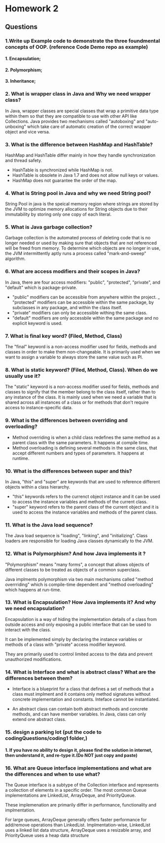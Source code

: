 # Homework 2
## Questions
### 1.Write up Example code to demonstrate the three foundmental concepts of OOP. (reference Code Demo repo as example)
#### 1. Encapsulation;
#### 2. Polymorphism;
#### 3. Inheritance;

### 2. What is wrapper class in Java and Why we need wrapper class?
In Java, wrapper classes are special classes that wrap a primitive data type within them so that they are compatible to use with other API like Collections. Java provides two mechanisms called "autoboxing" and "auto-unboxing" which take care of automatic creation of the correct wrapper object and vice versa.

### 3. What is the difference between HashMap and HashTable?
HashMap and HashTable differ mainly in how they handle synchronization and thread safety. 
- HashTable is synchronized while HashMap is not.
- HashTable is obsolete in Java 1.7 and does not allow null keys or values.
- HashMap does not guarantee the order of the map.

### 4. What is String pool in Java and why we need String pool?

String Pool in java is the speical memory region where strings are stored by the JVM to optimize memory allocations for String objects due to their immutability by storing only one copy of each literal.

### 5. What is Java garbage collection?

Garbage collection is the automated process of deleting code that is no longer needed or used by making sure that objects that are not referenced will be freed from memory. To determine which objects are no longer in use, the JVM intermittently aptly runs a process called "mark-and-sweep" algorithm.


### 6. What are access modifiers and their scopes in Java?

In Java, there are four access modifiers: "public", "protected", "private", and "default" which is package-private.

- "public" modifiers can be accessible from anywhere within the project.
_ "protected" modifiers can be accessible within the same package, by subclasses in any package, and within the class itself.
- "private" modifiers can only be accessible withing the same class.
- "default" modifiers are only accessbile within the same package and no explicit keyword is used.

### 7. What is final key word? (Filed, Method, Class)

The "final" keyword is a non-access modifier used for fields, methods and classes in order to make them non-changeable. It is primarily used when we want to assign a variable to always store the same value such as PI.

### 8. What is static keyword? (Filed, Method, Class). When do we usually use it?

The "static" keyword is a non-access modifier used for fields, methods and classes to signify that the member belong to the class itself, rather than to any instance of the class. It is mainly used when we need a variable that is shared across all instances of a class or for methods that don't require access to instance-specific data.

### 9. What is the differences between overriding and overloading?

- Method overriding is when a child class redefines the same method as a parent class with the same parameters. It happens at compile time.
- Method overloading is defining several methods in the same class, that accept different numbers and types of parameters. It happens at runtime.

### 10. What is the differences between super and this?

In Java, "this" and "super" are keywords that are used to reference different objects within a class hierarchy. 
- "this" keywords refers to the currenct object instance and it can be used to access the instance variables and methods of the current class.
- "super" keyword refers to the parent class of the current object and it is used to access the instance variables and methods of the parent class. 

### 11. What is the Java load sequence?

The Java load sequence is "loading", "linking", and "initializing". Class loaders are responsible for loading Java classes dynamically to the JVM.

### 12. What is Polymorphism? And how Java implements it ?

"Polymorphism" means "many forms", a concept that allows objects of different classes to be treated as objects of a common superclass.

Java implments polymorphism via two main mechanisms called "method overrriding" which is compile-time dependent and "method overloading" which happens at run-time.

### 13. What is Encapsulation? How Java implements it? And why we need encapsulation?

Encapsulation is a way of hiding the implementation details of a class from outside access and only exposing a public interface that can be used to interact with the class.

It can be implemented simply by declaring the instance variables or methods of a class with "private" access modifier keyword. 

They are primarily used to control limited access to the data and prevent unauthorized modifications.

### 14. What is Interface and what is abstract class? What are the differences between them?

- Interface is a blueprint for a class that defines a set of methods that a class must implment and it contains only method signatures without concrete implementation and constants. Inteface cannot be instantiated.

- An abstract class can contain both abstract methods and concrete methods, and can have member variables. In Java, class can only extend one abstract class.

### 15. design a parking lot (put the code to codingQuestions/coding1 folder,)
#### 1. If you have no ability to design it, please find the solution in internet, then understand it, and re-type it.(Do NOT just copy and paste)


### 16. What are Queue interface implementations and what are the differences and when to use what?

The Queue interface is a subtype of the Collection interface and represents a collection of elements in a specific order. The most common Queue implementations are LinkedList, ArrayDeque, and PriorityQueue.

These implemenation are primarily differ in performance, functionality and implmentation.

For large queues, ArrayDeque generally offers faster performance for add/remove operations than LinkedList. Implmentation-wise, LinkedList uses a linked list data structure, ArrayDeque uses a resizable array, and PriorityQueue uses a heap data structure
